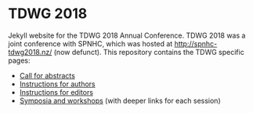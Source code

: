 # TDWG 2018

Jekyll website for the TDWG 2018 Annual Conference. TDWG 2018 was a joint conference with SPNHC, which was hosted at <http://spnhc-tdwg2018.nz/> (now defunct). This repository contains the TDWG specific pages:

- [Call for abstracts](https://tdwg.github.io/conference-2018/call-for-abstracts/)
- [Instructions for authors](https://tdwg.github.io/conference-2018/instructions-for-authors/)
- [Instructions for editors](https://tdwg.github.io/conference-2018/instructions-for-editors/)
- [Symposia and workshops](https://tdwg.github.io/conference-2018/sessions/) (with deeper links for each session)
